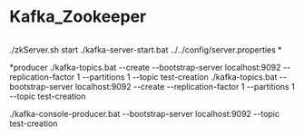 # Kafka_Zookeeper

> ```
./zkServer.sh start
./kafka-server-start.bat ../../config/server.properties
*

*producer
./kafka-topics.bat --create --bootstrap-server localhost:9092 --replication-factor 1 --partitions 1 --topic test-creation
./kafka-topics.bat --bootstrap-server localhost:9092 --create --replication-factor 1 --partitions 1 --topic test-creation

./kafka-console-producer.bat --bootstrap-server localhost:9092 --topic test-creation

```
